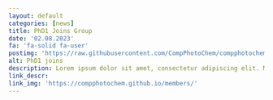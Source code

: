 ```yaml
---
layout: default
categories: [news]
title: PhD1 Joins Group
date: '02.08.2023'
fa: 'fa-solid fa-user'
postimg: 'https://raw.githubusercontent.com/CompPhotoChem/compphotochem.github.io/main/img/members/member3.png'
alt: PhD1 joins
description: Lorem ipsum dolor sit amet, consectetur adipiscing elit. Morbi nisl erat, viverra ut venenatis et, suscipit et nisl. Integer eget ante augue. Nunc quis placerat ipsum. Maecenas pellentesque sem vel ex eleifend, ac volutpat erat porta. Pellentesque habitant morbi tristique senectus et netus et malesuada fames ac turpis egestas. Duis et ultrices nulla, vitae vehicula magna. Pellentesque ultrices eget dui id pulvinar. Nulla velit nulla, vehicula tempus sodales non, hendrerit vel tellus. Donec porta vehicula faucibus. Nulla dignissim augue orci, quis condimentum tellus posuere sed. Etiam rutrum pulvinar est. Integer et tincidunt lectus. Vivamus eleifend erat et diam mollis, nec tincidunt enim tincidunt.
link_descr: 
link_img: 'https://compphotochem.github.io/members/'
---
```

